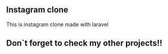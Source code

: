 
## Instagram clone

This is instagram clone made with laravel



## Don`t forget to check my other projects!!

